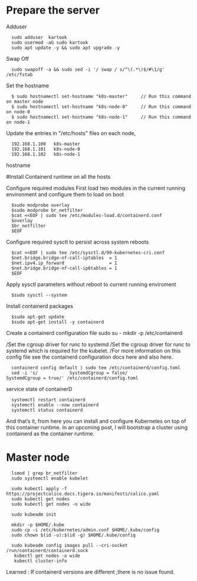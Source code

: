 # Prepare the server 

Adduser

      sudo adduser  kartook
      sudo usermod -aG sudo kartook
      sudo apt update -y && sudo apt upgrade -y

Swap Off 

      sudo swapoff -a && sudo sed -i '/ swap / s/^\(.*\)$/#\1/g' /etc/fstab
Set the hostname 

      $ sudo hostnamectl set-hostname "k8s-master"     // Run this command on master node
      $ sudo hostnamectl set-hostname "k8s-node-0"     // Run this command on node-0
      $ sudo hostnamectl set-hostname "k8s-node-1"     // Run this command on node-1


Update the  entries in "/etc/hosts" files on each node,

      192.168.1.100   k8s-master
      192.168.1.101   k8s-node-0
      192.168.1.102   k8s-node-1
hostname

#Install Containerd runtime  on all the hosts 

Configure required modules
First load two modules in the current running environment and configure them to load on boot

      $sudo modprobe overlay
      $sudo modprobe br_netfilter
      $cat <<EOF | sudo tee /etc/modules-load.d/containerd.conf
      $overlay
      $br_netfilter
      $EOF

Configure required sysctl to persist across system reboots

      $cat <<EOF | sudo tee /etc/sysctl.d/99-kubernetes-cri.conf
      $net.bridge.bridge-nf-call-iptables  = 1
      $net.ipv4.ip_forward                 = 1
      $net.bridge.bridge-nf-call-ip6tables = 1
      $EOF

Apply sysctl parameters without reboot to current running enviroment

      $sudo sysctl --system

Install containerd packages

      $sudo apt-get update 
      $sudo apt-get install -y containerd

Create a containerd configuration file
      sudo su -
      mkdir -p /etc/containerd

/Set the cgroup driver for runc to systemd
/Set the cgroup driver for runc to systemd which is required for the kubelet.
/For more information on this config file see the containerd configuration docs here and also here.

      containerd config default | sudo tee /etc/containerd/config.toml
      sed -i 's/            SystemdCgroup = false/            SystemdCgroup = true/' /etc/containerd/config.toml



service state of containerD

      systemctl restart containerd
      systemctl enable --now containerd
      systemctl status containerd

And that’s it, from here you can install and configure Kubernetes on top of this container runtime. In an upcoming post, I will bootstrap a cluster using containerd as the container runtime.


#     Master node
      lsmod | grep br_netfilter
      sudo systemctl enable kubelet

      sudo kubectl apply -f https://projectcalico.docs.tigera.io/manifests/calico.yaml
      sudo kubectl get nodes
      sudo kubectl get nodes -o wide

      sudo kubeadm init

      mkdir -p $HOME/.kube
      sudo cp -i /etc/kubernetes/admin.conf $HOME/.kube/config
      sudo chown $(id -u):$(id -g) $HOME/.kube/config

      sudo kubeadm config images pull --cri-socket /run/containerd/containerd.sock
       kubectl get nodes -o wide
       kubectl cluster-info







Learned : 
      If containerd versions are different ,there is no issue found. 




